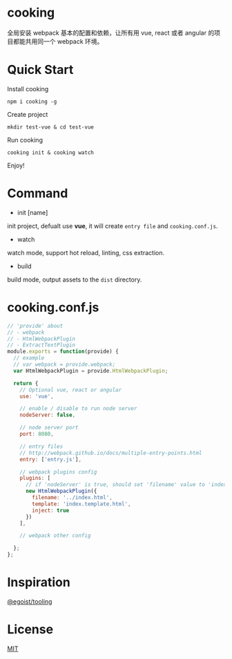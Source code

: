 # cooking
全局安装 webpack 基本的配置和依赖，让所有用 vue, react 或者 angular 的项目都能共用同一个 webpack 环境。

# Quick Start
Install cooking
```shell
npm i cooking -g
```

Create project
```shell
mkdir test-vue & cd test-vue
```

Run cooking
```shell
cooking init & cooking watch
```

Enjoy!

# Command
- init [name]

init project, defualt use **vue**, it will create `entry file` and `cooking.conf.js`.

- watch

watch mode, support hot reload, linting, css extraction.

- build

build mode, output assets to the `dist` directory.

# cooking.conf.js

```javascript
// 'provide' about
// - webpack
// - HtmlWebpackPlugin
// - ExtractTextPlugin
module.exports = function(provide) {
  // example
  // var webpack = provide.webpack;
  var HtmlWebpackPlugin = provide.HtmlWebpackPlugin;

  return {
    // Optional vue, react or angular
    use: 'vue',

    // enable / disable to run node server
    nodeServer: false,

    // node server port
    port: 8080,

    // entry files
    // http://webpack.github.io/docs/multiple-entry-points.html
    entry: ['entry.js'],

    // webpack plugins config
    plugins: [
      // if 'nodeServer' is true, should set 'filename' value to 'index.html'
      new HtmlWebpackPlugin({
        filename: '../index.html',
        template: 'index.template.html',
        inject: true
      })
    ],

    // webpack other config

  };
};
```

# Inspiration
[@egoist/tooling](https://github.com/egoist/tooling)

# License
[MIT](https://github.com/ElemeFE/cooking/LICENSE)
